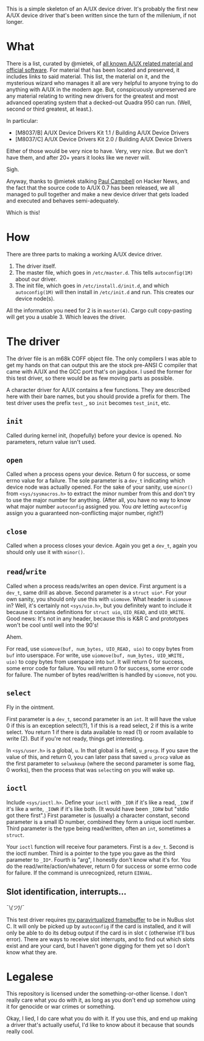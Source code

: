 This is a simple skeleton of an A/UX device driver. It's probably the first new A/UX device driver that's been written since the turn of the millenium, if not longer.

# What

There is a list, curated by @mietek, of [all known A/UX related material and official software](https://gist.github.com/mietek/174b27e879a7b83d502a351ea3aaa831). For material that has been located and preserved, it includes links to said material. This list, the material on it, and the mysterious wizard who manages it all are very helpful to anyone trying to do anything with A/UX in the modern age. But, conspicuously unpreserved are any material relating to writing new drivers for the greatest and most advanced operating system that a decked-out Quadra 950 can run. (Well, second or third greatest, at least.).

In particular:

- [M8037/B] A/UX Device Drivers Kit 1.1 / Building A/UX Device Drivers
- [M8037/C] A/UX Device Drivers Kit 2.0 / Building A/UX Device Drivers

Either of those would be very nice to have. Very, very nice. But we don't have them, and after 20+ years it looks like we never will.

Sigh.

Anyway, thanks to @mietek stalking [Paul Campbell](http://taniwha.com/~paul/index.html) on Hacker News, and the fact that the source code to A/UX 0.7 has been released, we all managed to pull together and make a new device driver that gets loaded and executed and behaves semi-adequately.

Which is this!

# How

There are three parts to making a working A/UX device driver.

1. The driver itself.
2. The master file, which goes in `/etc/master.d`. This tells `autoconfig(1M)` about our driver.
3. The init file, which goes in `/etc/install.d/init.d`, and which `autoconfig(1M)` will then install in `/etc/init.d` and run. This creates our device node(s). 

All the information you need for 2 is in `master(4)`. Cargo cult copy-pasting will get you a usable 3. Which leaves the driver.

# The driver

The driver file is an m68k COFF object file. The only compilers I was able to get my hands on that can output this are the stock pre-ANSI C compiler that came with A/UX and the GCC port that's on jagubox. I used the former for this test driver, so there would be as few moving parts as possible.

A character driver for A/UX contains a few functions. They are described here with their bare names, but you should provide a prefix for them. The test driver uses the prefix `test_`, so `init` becomes `test_init`, etc.

## `init`

Called during kernel init, (hopefully) before your device is opened. No parameters, return value isn't used.

## `open`

Called when a process opens your device. Return 0 for success, or some errno value for a failure. The sole parameter is a `dev_t` indicating which device node was actually opened. For the sake of your sanity, use `minor()` from `<sys/sysmacros.h>` to extract the minor number from this and don't try to use the major number for anything. (After all, you have no way to know what major number `autoconfig` assigned you. You *are* letting `autoconfig` assign you a guaranteed non-conflicting major number, right?)

## `close`

Called when a process closes your device. Again you get a `dev_t`, again you should only use it with `minor()`.

## `read`/`write`

Called when a process reads/writes an open device. First argument is a `dev_t`, same drill as above. Second parameter is a `struct uio*`. For your own sanity, you should only use this with `uiomove`. What header is `uiomove` in? Well, it's certainly not `<sys/uio.h>`, but you definitely want to include it because it contains definitions for `struct uio`, `UIO_READ`, and `UIO_WRITE`. Good news: It's not in any header, because this is K&R C and prototypes won't be cool until well into the 90's!

Ahem.

For read, use `uiomove(buf, num_bytes, UIO_READ, uio)` to copy bytes from `buf` into userspace. For write, use `uiomove(buf, num_bytes, UIO_WRITE, uio)` to copy bytes from userspace into `buf`. It will return 0 for success, some error code for failure. You will return 0 for success, some error code for failure. The number of bytes read/written is handled by `uiomove`, not you.

## `select`

Fly in the ointment.

First parameter is a `dev_t`, second parameter is an `int`. It will have the value 0 if this is an exception select(?), 1 if this is a read select, 2 if this is a write select. You return 1 if there is data available to read (1) or room available to write (2). But if you're not ready, things get interesting.

In `<sys/user.h>` is a global, `u`. In that global is a field, `u_procp`. If you save the value of this, and return 0, you can later pass that saved `u_procp` value as the first parameter to `selwakeup` (where the second parameter is some flag, 0 works), then the process that was `select`ing on you will wake up.

## `ioctl`

Include `<sys/ioctl.h>`. Define your `ioctl` with `_IOR` if it's like a read, `_IOW` if it's like a write, `_IOWR` if it's like both. (It would have been `_IORW` but "stdio got there first".) First parameter is (usually) a character constant, second parameter is a small ID number, combined they form a unique ioctl number. Third parameter is the type being read/written, often an `int`, sometimes a `struct`.

Your `ioctl` function will receive four parameters. First is a `dev_t`. Second is the ioctl number. Third is a pointer to the type you gave as the third parameter to `_IO*`. Fourth is "arg", I honestly don't know what it's for. You do the read/write/action/whatever, return 0 for success or some errno code for failure. If the command is unrecognized, return `EINVAL`.

## Slot identification, interrupts...

¯\\_(ツ)_/¯

This test driver requires [my paravirtualized framebuffer](https://github.com/SolraBizna/mac_qfb_driver) to be in NuBus slot C. It will only be picked up by `autoconfig` if the card is installed, and it will only be able to do its debug output if the card is in slot `C` (otherwise it'll bus error). There are ways to receive slot interrupts, and to find out which slots exist and are your card, but I haven't gone digging for them yet so I don't know what they are.

# Legalese

This repository is licensed under the something-or-other license. I don't really care what you do with it, as long as you don't end up somehow using it for genocide or war crimes or something.

Okay, I lied, I do care what you do with it. If you use this, and end up making a driver that's actually useful, I'd like to know about it because that sounds really cool.
